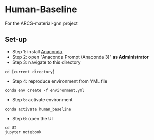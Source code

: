 # Human-Baseline
For the ARCS-material-gnn project

## Set-up
- Step 1: install [Anaconda](https://www.anaconda.com/)
- Step 2: open "Anaconda Prompt (Anaconda 3)" **as Administrator**
- Step 3: navigate to this directory
```
cd [current directory]
```
- Step 4: reproduce environment from YML file
```
conda env create -f environment.yml
```
- Step 5: activate environment
```
conda activate human_baseline
```
- Step 6: open the UI
```
cd UI
jupyter notebook
```
